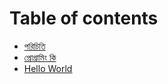 # Table of contents

* [পরিচিতি](README.md)
* [প্রোগ্রামিং কি](intro.md)
* [Hello World](hello-world.md)
